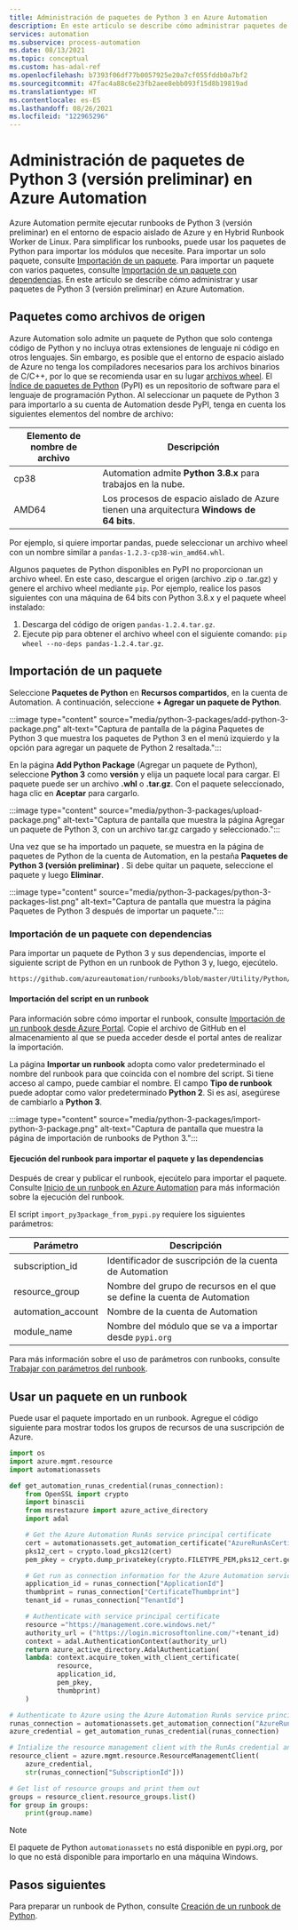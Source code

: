 ```yaml
---
title: Administración de paquetes de Python 3 en Azure Automation
description: En este artículo se describe cómo administrar paquetes de Python 3 (versión preliminar) en Azure Automation.
services: automation
ms.subservice: process-automation
ms.date: 08/13/2021
ms.topic: conceptual
ms.custom: has-adal-ref
ms.openlocfilehash: b7393f06df77b0057925e20a7cf055fddb0a7bf2
ms.sourcegitcommit: 47fac4a88c6e23fb2aee8ebb093f15d8b19819ad
ms.translationtype: HT
ms.contentlocale: es-ES
ms.lasthandoff: 08/26/2021
ms.locfileid: "122965296"
---
```

# <a name="manage-python-3-packages-preview-in-azure-automation"></a>Administración de paquetes de Python 3 (versión preliminar) en Azure Automation

Azure Automation permite ejecutar runbooks de Python 3 (versión preliminar) en el entorno de espacio aislado de Azure y en Hybrid Runbook Worker de Linux. Para simplificar los runbooks, puede usar los paquetes de Python para importar los módulos que necesite. Para importar un solo paquete, consulte [Importación de un paquete](#import-a-package). Para importar un paquete con varios paquetes, consulte [Importación de un paquete con dependencias](#import-a-package-with-dependencies). En este artículo se describe cómo administrar y usar paquetes de Python 3 (versión preliminar) en Azure Automation.

## <a name="packages-as-source-files"></a>Paquetes como archivos de origen

Azure Automation solo admite un paquete de Python que solo contenga código de Python y no incluya otras extensiones de lenguaje ni código en otros lenguajes. Sin embargo, es posible que el entorno de espacio aislado de Azure no tenga los compiladores necesarios para los archivos binarios de C/C++, por lo que se recomienda usar en su lugar [archivos wheel](https://pythonwheels.com/). El [Índice de paquetes de Python](https://pypi.org/) (PyPI) es un repositorio de software para el lenguaje de programación Python. Al seleccionar un paquete de Python 3 para importarlo a su cuenta de Automation desde PyPI, tenga en cuenta los siguientes elementos del nombre de archivo:

| Elemento de nombre de archivo | Descripción |
|---|---|
|cp38|Automation admite **Python 3.8.x** para trabajos en la nube.|
|AMD64|Los procesos de espacio aislado de Azure tienen una arquitectura **Windows de 64 bits**.|

Por ejemplo, si quiere importar pandas, puede seleccionar un archivo wheel con un nombre similar a `pandas-1.2.3-cp38-win_amd64.whl`.

Algunos paquetes de Python disponibles en PyPI no proporcionan un archivo wheel. En este caso, descargue el origen (archivo .zip o .tar.gz) y genere el archivo wheel mediante `pip`. Por ejemplo, realice los pasos siguientes con una máquina de 64 bits con Python 3.8.x y el paquete wheel instalado:

1. Descarga del código de origen `pandas-1.2.4.tar.gz`.
1. Ejecute pip para obtener el archivo wheel con el siguiente comando: `pip wheel --no-deps pandas-1.2.4.tar.gz`.

## <a name="import-a-package"></a>Importación de un paquete

Seleccione **Paquetes de Python** en **Recursos compartidos**, en la cuenta de Automation. A continuación, seleccione **+ Agregar un paquete de Python**.

:::image type="content" source="media/python-3-packages/add-python-3-package.png" alt-text="Captura de pantalla de la página Paquetes de Python 3 que muestra los paquetes de Python 3 en el menú izquierdo y la opción para agregar un paquete de Python 2 resaltada.":::

En la página **Add Python Package** (Agregar un paquete de Python), seleccione **Python 3** como **versión** y elija un paquete local para cargar. El paquete puede ser un archivo **.whl** o **.tar.gz**. Con el paquete seleccionado, haga clic en **Aceptar** para cargarlo.

:::image type="content" source="media/python-3-packages/upload-package.png" alt-text="Captura de pantalla que muestra la página Agregar un paquete de Python 3, con un archivo tar.gz cargado y seleccionado.":::

Una vez que se ha importado un paquete, se muestra en la página de paquetes de Python de la cuenta de Automation, en la pestaña **Paquetes de Python 3 (versión preliminar)** . Si debe quitar un paquete, seleccione el paquete y luego **Eliminar**.

:::image type="content" source="media/python-3-packages/python-3-packages-list.png" alt-text="Captura de pantalla que muestra la página Paquetes de Python 3 después de importar un paquete.":::

### <a name="import-a-package-with-dependencies"></a>Importación de un paquete con dependencias

Para importar un paquete de Python 3 y sus dependencias, importe el siguiente script de Python en un runbook de Python 3 y, luego, ejecútelo.

```cmd
https://github.com/azureautomation/runbooks/blob/master/Utility/Python/import_py3package_from_pypi.py
```

#### <a name="importing-the-script-into-a-runbook"></a>Importación del script en un runbook
Para información sobre cómo importar el runbook, consulte [Importación de un runbook desde Azure Portal](manage-runbooks.md#import-a-runbook-from-the-azure-portal). Copie el archivo de GitHub en el almacenamiento al que se pueda acceder desde el portal antes de realizar la importación.

La página **Importar un runbook** adopta como valor predeterminado el nombre del runbook para que coincida con el nombre del script. Si tiene acceso al campo, puede cambiar el nombre. El campo **Tipo de runbook** puede adoptar como valor predeterminado **Python 2**. Si es así, asegúrese de cambiarlo a **Python 3**.

:::image type="content" source="media/python-3-packages/import-python-3-package.png" alt-text="Captura de pantalla que muestra la página de importación de runbooks de Python 3.":::

#### <a name="executing-the-runbook-to-import-the-package-and-dependencies"></a>Ejecución del runbook para importar el paquete y las dependencias

Después de crear y publicar el runbook, ejecútelo para importar el paquete. Consulte [Inicio de un runbook en Azure Automation](start-runbooks.md) para más información sobre la ejecución del runbook.

El script `import_py3package_from_pypi.py` requiere los siguientes parámetros:

| Parámetro | Descripción |
|---------------|-----------------|
|subscription_id | Identificador de suscripción de la cuenta de Automation |
| resource_group | Nombre del grupo de recursos en el que se define la cuenta de Automation |
| automation_account | Nombre de la cuenta de Automation |
| module_name | Nombre del módulo que se va a importar desde `pypi.org` |

Para más información sobre el uso de parámetros con runbooks, consulte [Trabajar con parámetros del runbook](start-runbooks.md#work-with-runbook-parameters).

## <a name="use-a-package-in-a-runbook"></a>Usar un paquete en un runbook

Puede usar el paquete importado en un runbook. Agregue el código siguiente para mostrar todos los grupos de recursos de una suscripción de Azure.

```python
import os  
import azure.mgmt.resource  
import automationassets  

def get_automation_runas_credential(runas_connection):  
    from OpenSSL import crypto  
    import binascii  
    from msrestazure import azure_active_directory  
    import adal 

    # Get the Azure Automation RunAs service principal certificate  
    cert = automationassets.get_automation_certificate("AzureRunAsCertificate")  
    pks12_cert = crypto.load_pkcs12(cert)  
    pem_pkey = crypto.dump_privatekey(crypto.FILETYPE_PEM,pks12_cert.get_privatekey())  

    # Get run as connection information for the Azure Automation service principal 
    application_id = runas_connection["ApplicationId"]  
    thumbprint = runas_connection["CertificateThumbprint"]  
    tenant_id = runas_connection["TenantId"]  

    # Authenticate with service principal certificate  
    resource ="https://management.core.windows.net/"  
    authority_url = ("https://login.microsoftonline.com/"+tenant_id)  
    context = adal.AuthenticationContext(authority_url)  
    return azure_active_directory.AdalAuthentication(  
    lambda: context.acquire_token_with_client_certificate(  
            resource,  
            application_id,  
            pem_pkey,  
            thumbprint) 
    ) 

# Authenticate to Azure using the Azure Automation RunAs service principal  
runas_connection = automationassets.get_automation_connection("AzureRunAsConnection")  
azure_credential = get_automation_runas_credential(runas_connection)  

# Intialize the resource management client with the RunAs credential and subscription  
resource_client = azure.mgmt.resource.ResourceManagementClient(  
    azure_credential,  
    str(runas_connection["SubscriptionId"]))  

# Get list of resource groups and print them out  
groups = resource_client.resource_groups.list()  
for group in groups:  
    print(group.name) 
```

> [!NOTE]
> El paquete de Python `automationassets` no está disponible en pypi.org, por lo que no está disponible para importarlo en una máquina Windows.

## <a name="next-steps"></a>Pasos siguientes

Para preparar un runbook de Python, consulte [Creación de un runbook de Python](learn/automation-tutorial-runbook-textual-python-3.md).
